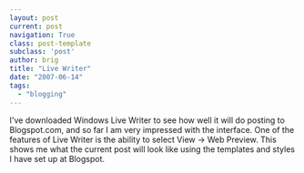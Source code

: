 ```yaml
---
layout: post
current: post
navigation: True
class: post-template
subclass: 'post'
author: brig
title: "Live Writer"
date: "2007-06-14"
tags: 
  - "blogging"
---
```


I've downloaded Windows Live Writer to see how well it will do posting to Blogspot.com, and so far I am very impressed with the interface. One of the features of Live Writer is the ability to select View -> Web Preview. This shows me what the current post will look like using the templates and styles I have set up at Blogspot.
